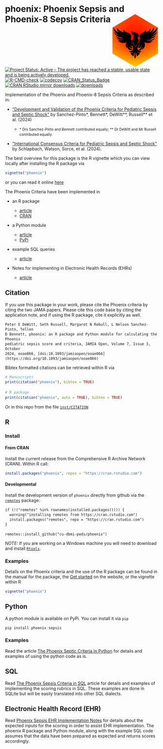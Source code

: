<!-- README.md is generated from README.Rmd. Please edit that file -->



# phoenix: Phoenix Sepsis and Phoenix-8 Sepsis Criteria <img src="man/figures/hexsticker.png" width="150px" align="right" alt = "Phoenix Hex Sticker Logo"/>


<!-- badges: start -->
[![Project Status: Active – The project has reached a stable, usable state and is being actively developed.](http://www.repostatus.org/badges/latest/active.svg)](https://www.repostatus.org/#active)
[![R-CMD-check](https://github.com/CU-DBMI-Peds/phoenix/actions/workflows/R-CMD-check.yaml/badge.svg)](https://github.com/CU-DBMI-Peds/phoenix/actions/workflows/R-CMD-check.yaml)
[![codecov](https://codecov.io/gh/CU-DBMI-Peds/phoenix/graph/badge.svg?token=PKLXJ9SQOD)](https://app.codecov.io/gh/CU-DBMI-Peds/phoenix)
[![CRAN_Status_Badge](https://www.r-pkg.org/badges/version-last-release/phoenix)](https://cran.r-project.org/package=phoenix)
[![CRAN RStudio mirror downloads](http://cranlogs.r-pkg.org/badges/phoenix)](https://www.r-pkg.org/pkg/phoenix)
[![downloads](https://cranlogs.r-pkg.org/badges/grand-total/phoenix)](https://www.r-pkg.org/pkg/phoenix)
<!-- badges: end -->

Implementation of the Phoenix and Phoenix-8 Sepsis Criteria as
described in:

* ["Development and Validation of the Phoenix Criteria for Pediatric Sepsis and Septic Shock"](https://doi.org/10.1001/jama.2024.0196) by Sanchez-Pinto&ast;, Bennett&ast;, DeWitt&ast;&ast;, Russell&ast;&ast; et al. (2024)

  * <small> &ast; Drs Sanchez-Pinto and Bennett contributed equally; &ast;&ast; Dr DeWitt and Mr Russell contributed equally.</small>

* ["International Consensus Criteria for Pediatric Sepsis and Septic Shock"](https://doi.org/10.1001/jama.2024.0179) by Schlapbach, Watson, Sorce, et al. (2024).

The best overview for this package is the R vignette which you can view locally
after installing the R package via
```r
vignette("phoenix")
```
or you can read it online
[here](https://cu-dbmi-peds.github.io/phoenix/articles/phoenix.html)

The Phoenix Criteria have been implemented in

* an R package
  * [article](https://cu-dbmi-peds.github.io/phoenix/articles/phoenix.html)
  * [CRAN](https://cran.r-project.org/package=phoenix)

* a Python module
  * [article](https://cu-dbmi-peds.github.io/phoenix/articles/python.html)
  * [PyPi](https://pypi.org/project/phoenix-sepsis/)

* example SQL queries
  * [article](https://cu-dbmi-peds.github.io/phoenix/articles/sql.html)

* Notes for implementing in Electronic Health Records (EHRs)
  * [article](https://cu-dbmi-peds.github.io/phoenix/articles/ehr_implementation_notes.html)

## Citation
If you use this package in your work, please cite the Phoenix criteria by citing
the two JAMA papers.  Please cite this code base by citing the application note,
and if using the R package, cite it explicitly as well.

    Peter E DeWitt, Seth Russell, Margaret N Rebull, L Nelson Sanchez-Pinto, Tellen
    D Bennett, phoenix: an R package and Python module for calculating the Phoenix
    pediatric sepsis score and criteria, JAMIA Open, Volume 7, Issue 3, October
    2024, ooae066, [doi:10.1093/jamiaopen/ooae066](https://doi.org/10.1093/jamiaopen/ooae066)

Bibtex formatted citations can be retrieved within R via

``` r
# Manuscripts
print(citation("phoenix"), bibtex = TRUE)

# R package
print(citation("phoenix", auto = TRUE), bibtex = TRUE)
```
Or in this repo from the file
[`inst/CITATION`](https://github.com/CU-DBMI-Peds/phoenix/blob/main/inst/CITATION)


## R

### Install

#### From CRAN
Install the current release from the Comprehensive R Archive Network (CRAN).
Within R call:

``` r
install.packages("phoenix", repos = "https://cran.rstudio.com")
```

#### Developmental
Install the development version of `phoenix` directly from github via the
[`remotes`](https://github.com/r-lib/remotes/) package:

    if (!("remotes" %in% rownames(installed.packages()))) {
      warning("installing remotes from https://cran.rstudio.com")
      install.packages("remotes", repo = "https://cran.rstudio.com")
    }

    remotes::install_github("cu-dbmi-peds/phoenix")

*NOTE:* If you are working on a Windows machine you will need to download and
install [`Rtools`](https://cran.r-project.org/bin/windows/Rtools/).

### Examples

Details on the Phoenix criteria and the use of the R package can be found in the
manual for the package, the
[Get started](https://cu-dbmi-peds.github.io/phoenix/articles/phoenix.html) on
the website, or the vignette within R

``` r
vignette("phoenix")
```

## Python

A python module is available on PyPi.  You can install it via `pip`


``` python
pip install phoenix-sepsis
```


### Examples

Read the article [The Phoenix Septic Criteria in Python](https://cu-dbmi-peds.github.io/phoenix/articles/python.html)
for details and examples of using the python code as is.

## SQL

Read [The Phoenix Sepsis Criteria in SQL](https://cu-dbmi-peds.github.io/phoenix/articles/sql.html)
article for details and examples of implementing the scoring rubrics in SQL.
These examples are done in SQLite but will be easily translated into other SQL
dialects.

## Electronic Health Record (EHR)

Read [Phoenix Sepsis EHR Implementation Notes](https://cu-dbmi-peds.github.io/phoenix/articles/ehr_implementation_notes.html)
for details about the expected inputs for the scoring in order to assist EHR
implementation. The phoenix R package and Python module, along with the example
SQL code assumes that the data have been prepared as expected and returns scores
accordingly.
